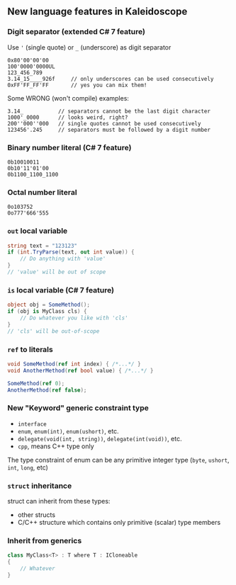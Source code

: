 ﻿## New language features in Kaleidoscope

### Digit separator (extended C# 7 feature)
Use `'` (single quote) or `_` (underscore) as digit separator

```
0x80'00'00'00
100'0000'0000UL
123_456_789
3.14_15____926f     // only underscores can be used consecutively
0xFF'FF_FF'FF       // yes you can mix them!
```

Some WRONG (won't compile) examples:
```
3.14_           // separators cannot be the last digit character
1000'_0000      // looks weird, right?
200''000''000   // single quotes cannot be used consecutively
123456'.245     // separators must be followed by a digit number
```

### Binary number literal (C# 7 feature)
```
0b10010011
0b10'11'01'00
0b1100_1100_1100
```

### Octal number literal
```
0o103752
0o777'666'555
```

### `out` local variable
```C#
string text = "123123"
if (int.TryParse(text, out int value)) {
    // Do anything with 'value'
}
// 'value' will be out of scope
```

### `is` local variable (C# 7 feature)
```C#
object obj = SomeMethod();
if (obj is MyClass cls) {
    // Do whatever you like with 'cls'
}
// 'cls' will be out-of-scope
```

### `ref` to literals
```C#
void SomeMethod(ref int index) { /*...*/ }
void AnotherMethod(ref bool value) { /*...*/ }

SomeMethod(ref 0);
AnotherMethod(ref false);
```

### New "Keyword" generic constraint type
- `interface`
- `enum`, `enum(int)`, `enum(ushort)`, etc.
- `delegate(void(int, string))`, `delegate(int(void))`, etc.
- `cpp`, means C++ type only

The type constraint of enum can be any primitive integer type (`byte`, `ushort`, `int`, `long`, etc)

### `struct` inheritance
struct can inherit from these types:

- other structs
- C/C++ structure which contains only primitive (scalar) type members

### Inherit from generics
```C#
class MyClass<T> : T where T : ICloneable
{
    // Whatever
}
```
